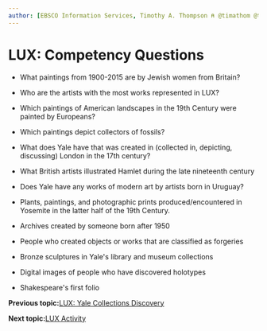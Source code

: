 ```yaml
---
author: [EBSCO Information Services, Timothy A. Thompson ⍝ @timathom @timathom@indieweb.social]
---
```


# LUX: Competency Questions

-   What paintings from 1900-2015 are by Jewish women from Britain?

-   Who are the artists with the most works represented in LUX?

-   Which paintings of American landscapes in the 19th Century were painted by Europeans?

-   Which paintings depict collectors of fossils?

-   What does Yale have that was created in \(collected in, depicting, discussing\) London in the 17th century?

-   What British artists illustrated Hamlet during the late nineteenth century

-   Does Yale have any works of modern art by artists born in Uruguay?

-   Plants, paintings, and photographic prints produced/encountered in Yosemite in the latter half of the 19th Century.

-   Archives created by someone born after 1950

-   People who created objects or works that are classified as forgeries

-   Bronze sculptures in Yale's library and museum collections

-   Digital images of people who have discovered holotypes

-   Shakespeare's first folio


**Previous topic:**[LUX: Yale Collections Discovery](../../day_2/lesson_2/lux_yale_collections_discovery.md)

**Next topic:**[LUX Activity](../../day_2/lesson_2/lux_yale_collections_discovery_activity.md)

